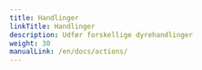 ```yaml
---
title: Handlinger
linkTitle: Handlinger
description: Udfør forskellige dyrehandlinger
weight: 30
manualLink: /en/docs/actions/
---
```

<script>
  window.location.href = "/en/docs/actions/";
</script>
